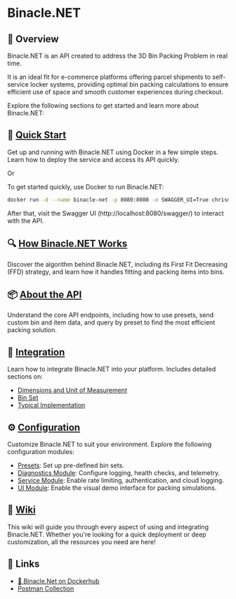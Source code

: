 ﻿# Binacle.NET

## 📝 Overview
Binacle.NET is an API created to address the 3D Bin Packing Problem in real time.

It is an ideal fit for e-commerce platforms offering parcel shipments to self-service locker systems, providing optimal bin packing calculations to ensure efficient use of space and smooth customer experiences during checkout.

Explore the following sections to get started and learn more about Binacle.NET:

## 🚀 [Quick Start](https://github.com/ChrisMavrommatis/Binacle.Net/wiki/Quick-Start)
Get up and running with Binacle.NET using Docker in a few simple steps. Learn how to deploy the service and access its API quickly.

Or

To get started quickly, use Docker to run Binacle.NET:

```bash
docker run -d --name binacle-net -p 8080:8080 -e SWAGGER_UI=True chrismavrommatis/binacle-net:latest
```
After that, visit the Swagger UI (http://localhost:8080/swagger/) to interact with the API.

## 🔍 [How Binacle.NET Works](https://github.com/ChrisMavrommatis/Binacle.Net/wiki/How-Binacle.Net-Works)
Discover the algorithm behind Binacle.NET, including its First Fit Decreasing (FFD) strategy, and learn how it handles fitting and packing items into bins.

## 📦 [About the API](https://github.com/ChrisMavrommatis/Binacle.Net/wiki/About-the-API)
Understand the core API endpoints, including how to use presets, send custom bin and item data, and query by preset to find the most efficient packing solution.

## 🔗 [Integration](https://github.com/ChrisMavrommatis/Binacle.Net/wiki/Integration)
Learn how to integrate Binacle.NET into your platform. Includes detailed sections on:

- [Dimensions and Unit of Measurement](https://github.com/ChrisMavrommatis/Binacle.Net/wiki/Integration%3A-Dimensions-and-Unit-of-Measurement)
- [Bin Set](https://github.com/ChrisMavrommatis/Binacle.Net/wiki/Integration%3A-The-Bin-Set)
- [Typical Implementation](https://github.com/ChrisMavrommatis/Binacle.Net/wiki/Integration%3A-A-Typical-Implementation)


## ⚙️ [Configuration](https://github.com/ChrisMavrommatis/Binacle.Net/wiki/Configuration)
Customize Binacle.NET to suit your environment. Explore the following configuration modules:

- [Presets](https://github.com/ChrisMavrommatis/Binacle.Net/wiki/Configuration%3A-Presets): Set up pre-defined bin sets.
- [Diagnostics Module](https://github.com/ChrisMavrommatis/Binacle.Net/wiki/Configuration%3A-Diagnostics-Module): Configure logging, health checks, and telemetry.
- [Service Module](https://github.com/ChrisMavrommatis/Binacle.Net/wiki/Configuration%3A-Service-Module): Enable rate limiting, authentication, and cloud logging.
- [UI Module](https://github.com/ChrisMavrommatis/Binacle.Net/wiki/Configuration%3A-UI-Module): Enable the visual demo interface for packing simulations.


## 📖 [Wiki](https://github.com/ChrisMavrommatis/Binacle.Net/wiki)
This wiki will guide you through every aspect of using and integrating Binacle.NET. Whether you're looking for a quick deployment or deep customization, all the resources you need are here!

## 🔗 Links
- [🐳 Binacle.Net on Dockerhub](https://hub.docker.com/r/chrismavrommatis/binacle-net)
- [Postman Collection](https://www.postman.com/chrismavrommatis/workspace/binacle-net/)

  
